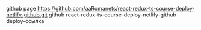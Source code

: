 github page https://github.com/aaRomanets/react-redux-ts-course-deploy-netlify-github.git
github react-redux-ts-course-deploy-netlify-github
deploy-ссылка 